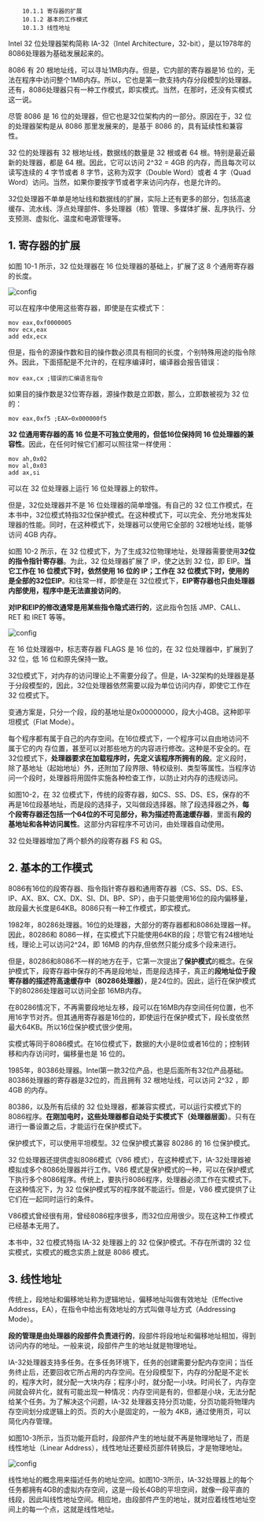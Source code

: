 ```
    10.1.1 寄存器的扩展
    10.1.2 基本的工作模式
    10.1.3 线性地址
```

Intel 32 位处理器架构简称 IA-32（Intel Architecture，32-bit），是以1978年的8086处理器为基础发展起来的。

8086 有 20 根地址线，可以寻址1MB内存。但是，它内部的寄存器是16 位的，无法在程序中访问整个1MB内存。所以，它也是第一款支持内存分段模型的处理器。还有，8086处理器只有一种工作模式，即实模式。当然，在那时，还没有实模式这一说。

尽管 8086 是 16 位的处理器，但它也是32位架构内的一部分。原因在于，32 位的处理器架构是从 8086 那里发展来的，是基于 8086 的，具有延续性和兼容性。

32 位的处理器有 32 根地址线，数据线的数量是 32 根或者 64 根。特别是最近最新的处理器，都是 64 根。因此，它可以访问 2\^32 = 4GB 的内存，而且每次可以读写连续的 4 字节或者 8 字节，这称为双字（Double Word）或者 4 字（Quad Word）访问。当然，如果你要按字节或者字来访问内存，也是允许的。

32位处理器不单单是地址线和数据线的扩展，实际上还有更多的部分，包括高速缓存、流水线、浮点处理部件、多处理器（核）管理、多媒体扩展、乱序执行、分支预测、虚拟化、温度和电源管理等。

## 1. 寄存器的扩展

如图 10-1 所示，32 位处理器在 16 位处理器的基础上，扩展了这 8 个通用寄存器的长度。

![config](images/1.png)

可以在程序中使用这些寄存器，即使是在实模式下：

```
mov eax,0xf0000005
mov ecx,eax
add edx,ecx
```

但是，指令的源操作数和目的操作数必须具有相同的长度，个别特殊用途的指令除外。因此，下面搭配是不允许的，在程序编译时，编译器会报告错误：

```
mov eax,cx ;错误的汇编语言指令
```

如果目的操作数是32位寄存器，源操作数是立即数，那么，立即数被视为 32 位的：

```
mov eax,0xf5 ;EAX←0x000000f5
```

**32 位通用寄存器的高 16 位是不可独立使用的，但低16位保持同 16 位处理器的兼容性**。因此，在任何时候它们都可以照往常一样使用：

```
mov ah,0x02
mov al,0x03
add ax,si
```

可以在 32 位处理器上运行 16 位处理器上的软件。

但是，32位处理器并不是 16 位处理器的简单增强。有自己的 32 位工作模式，在本书中，32位模式特指32位保护模式。在这种模式下，可以完全、充分地发挥处理器的性能。同时，在这种模式下，处理器可以使用它全部的 32根地址线，能够访问 4GB 内存。

如图 10-2 所示，在 32 位模式下，为了生成32位物理地址，处理器需要使用**32位的指令指针寄存器**。为此，32 位处理器扩展了 IP，使之达到 32 位，即 EIP。**当它工作在 16 位模式下时，依然使用 16 位的 IP；工作在 32 位模式下时，使用的是全部的32位EIP**。和往常一样，即使是在 32位模式下，**EIP寄存器也只由处理器内部使用，程序中是无法直接访问的**。

**对IP和EIP的修改通常是用某些指令隐式进行的**，这此指令包括 JMP、CALL、RET 和 IRET 等等。

![config](images/2.png)

在 16 位处理器中，标志寄存器 FLAGS 是 16 位的，在 32 位处理器中，扩展到了 32 位，低 16 位和原先保持一致。

32位模式下，对内存的访问理论上不需要分段了。但是，IA-32架构的处理器是基于分段模型的，因此，32位处理器依然需要以段为单位访问内存，即使它工作在 32 位模式下。

变通方案是，只分一个段，段的基地址是0x00000000，段大小4GB。这种即平坦模式（Flat Mode）。

每个程序都有属于自己的内存空间。在16位模式下，一个程序可以自由地访问不属于它的内
存位置，甚至可以对那些地方的内容进行修改。这种是不安全的。在32位模式下，**处理器要求在加载程序时，先定义该程序所拥有的段**。定义段时，除了基地址（起始地址）外，还附加了段界限、特权级别、类型等属性。当程序访问一个段时，处理器将用固件实施各种检查工作，以防止对内存的违规访问。

如图10-2，在 32 位模式下，传统的段寄存器，如CS、SS、DS、ES，保存的不再是16位段基地址，而是段的选择子，又叫做段选择器。除了段选择器之外，**每个段寄存器还包括一个64位的不可见部分，称为描述符高速缓存器**，里面有**段的基地址和各种访问属性**。这部分内容程序不可访问，由处理器自动使用。

32 位处理器增加了两个额外的段寄存器 FS 和 GS。

## 2. 基本的工作模式

8086有16位的段寄存器、指令指针寄存器和通用寄存器（CS、SS、DS、ES、IP、AX、BX、CX、DX、SI、DI、BP、SP），由于只能使用16位的段内偏移量，故段最大长度是64KB。8086只有一种工作模式，即实模式。

1982年，80286处理器。16位的处理器，大部分的寄存器都和8086处理器一样。因此，80286和 8086一样，在实模式下只能使用64KB的段；尽管它有24根地址线，理论上可以访问2\^24，即 16MB 的内存,但依然只能分成多个段来进行。

但是，80286和8086不一样的地方在于，它第一次提出了**保护模式**的概念。在保护模式下，段寄存器中保存的不再是段地址，而是段选择子，真正的**段地址位于段寄存器的描述符高速缓存中（80286处理器）**，是24位的。因此，运行在保护模式下的80286处理器可以访问全部 16MB内存。

在80286情况下，不再需要段地址左移，段可以在16MB内存空间任何位置，也不用16字节对齐。但其通用寄存器是16位的，即使运行在保护模式下，段长度依然最大64KB。所以16位保护模式很少使用。

实模式等同于8086模式。在16位模式下，数据的大小是8位或者16位的；控制转移和内存访问时，偏移量也是 16 位的。

1985年，80386处理器。Intel第一款32位产品，也是后面所有32位产品基础。80386处理器的寄存器是32位的，而且拥有 32 根地址线，可以访问 2\^32 ，即 4GB 的内存。

80386，以及所有后续的 32 位处理器，都兼容实模式，可以运行实模式下的8086程序。**在刚加电时，这些处理器都自动处于实模式下（处理器层面）**。只有在进行一番设置之后，才能运行在保护模式下。

保护模式下，可以使用平坦模型。32 位保护模式兼容 80286 的 16 位保护模式。

32 位处理器还提供虚拟8086模式（V86 模式），在这种模式下，IA-32处理器被模拟成多个8086处理器并行工作。V86 模式是保护模式的一种，可以在保护模式下执行多个8086程序。传统上，要执行8086程序，处理器必须工作在实模式下。在这种情况下，为 32 位保护模式写的程序就不能运行。但是，V86 模式提供了让它们在一起同时运行的条件。

V86模式曾经很有用，曾经8086程序很多，而32位应用很少。现在这种工作模式已经基本无用了。

本书中，32 位模式特指 IA-32 处理器上的 32 位保护模式。不存在所谓的 32 位实模式，实模式的概念实质上就是 8086 模式。

## 3. 线性地址

传统上，段地址和偏移地址称为逻辑地址，偏移地址叫做有效地址（Effective Address，EA），在指令中给出有效地址的方式叫做寻址方式（Addressing Mode）。

**段的管理是由处理器的段部件负责进行的**，段部件将段地址和偏移地址相加，得到访问内存的地址。一般来说，段部件产生的地址就是物理地址。

IA-32处理器支持多任务。在多任务环境下，任务的创建需要分配内存空间；当任务终止后，还要回收它所占用的内存空间。在分段模型下，内存的分配是不定长的，程序大时，就分配一大块内存；程序小时，就分配一小块。时间长了，内存空间就会碎片化，就有可能出现一种情况：内存空间是有的，但都是小块，无法分配给某个任务。为了解决这个问题，IA-32 处理器支持分页功能，分页功能将物理内存空间划分成逻辑上的页。页的大小是固定的，一般为 4KB，通过使用页，可以简化内存管理。

如图10-3所示，当页功能开启时，段部件产生的地址就不再是物理地址了，而是线性地址（Linear Address），线性地址还要经页部件转换后，才是物理地址。

![config](images/3.png)

线性地址的概念用来描述任务的地址空间。如图10-3所示，IA-32处理器上的每个任务都拥有4GB的虚拟内存空间，这是一段长4GB的平坦空间，就像一段平直的线段，因此叫线性地址空间。相应地，由段部件产生的地址，就对应着线性地址空间上的每一个点，这就是线性地址。